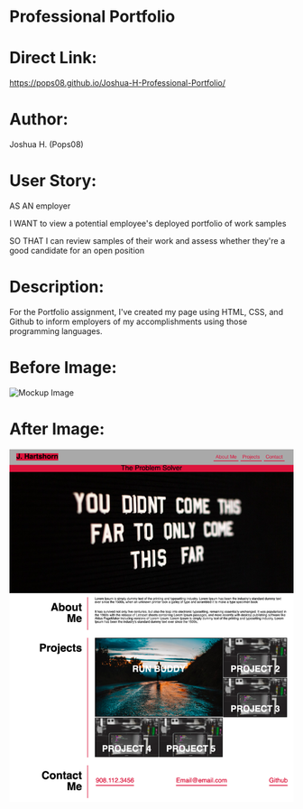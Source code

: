 # Professional Portfolio

Direct Link:
======
https://pops08.github.io/Joshua-H-Professional-Portfolio/

Author:
======
Joshua H. (Pops08)


User Story:
======
AS AN employer

I WANT to view a potential employee's deployed portfolio of work samples

SO THAT I can review samples of their work and assess whether they're a good candidate for an open position


Description:
======
For the Portfolio assignment, I've created my page using HTML, CSS, and Github to inform employers of my accomplishments using those programming languages.

Before Image:
======

![Mockup Image](/assets/images/Mockup.gif)


After Image:
======

![After Image](/assets/images/Final.png)